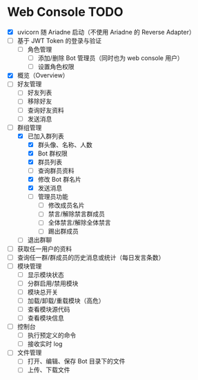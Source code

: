 # Web Console TODO

- [x] uvicorn 随 Ariadne 启动（不使用 Ariadne 的 Reverse Adapter）
- [ ] 基于 JWT Token 的登录与验证
  - [ ] 角色管理
    - [ ] 添加/删除 Bot 管理员（同时也为 web console 用户）
    - [ ] 设置角色权限
- [x] 概览（Overview）
- [ ] 好友管理
  - [ ] 好友列表
  - [ ] 移除好友
  - [ ] 查询好友资料
  - [ ] 发送消息
- [ ] 群组管理
  - [x] 已加入群列表
    - [x] 群头像、名称、人数
    - [x] Bot 群权限
    - [x] 群员列表
    - [ ] 查询群员资料
    - [x] 修改 Bot 群名片
    - [x] 发送消息
    - [ ] 管理员功能
      - [ ] 修改成员名片
      - [ ] 禁言/解除禁言群成员
      - [ ] 全体禁言/解除全体禁言
      - [ ] 踢出群成员
  - [ ] 退出群聊
- [ ] 获取任一用户的资料
- [ ] 查询任一群/群成员的历史消息或统计（每日发言条数）
- [ ] 模块管理
  - [ ] 显示模块状态
  - [ ] 分群启用/禁用模块
  - [ ] 模块总开关
  - [ ] 加载/卸载/重载模块（高危）
  - [ ] 查看模块源代码
  - [ ] 查看模块信息
- [ ] 控制台
  - [ ] 执行预定义的命令
  - [ ] 接收实时 log
- [ ] 文件管理
  - [ ] 打开、编辑、保存 Bot 目录下的文件
  - [ ] 上传、下载文件
